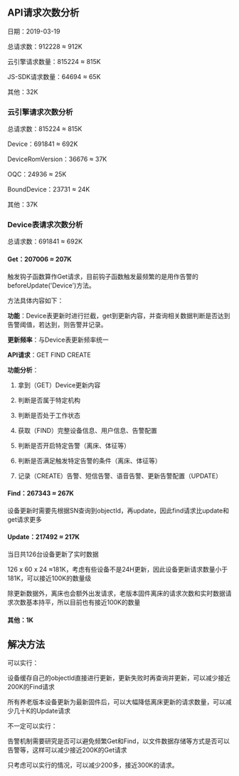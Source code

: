 ## API请求次数分析

日期：2019-03-19

总请求数：912228 ≈ 912K

云引擎请求数量：815224 ≈ 815K

JS-SDK请求数量：64694 ≈ 65K

其他：32K

### 云引擎请求次数分析

总请求数：815224 ≈ 815K

Device：691841 ≈ 692K

DeviceRomVersion：36676 ≈ 37K

OQC：24936 ≈ 25K

BoundDevice：23731 ≈ 24K

其他：37K

### Device表请求次数分析

总请求数：691841 ≈ 692K

#### Get：207006 ≈ 207K

触发钩子函数算作Get请求，目前钩子函数触发最频繁的是用作告警的beforeUpdate('Device')方法。

方法具体内容如下：

**功能**：Device表更新时进行拦截，get到更新内容，并查询相关数据判断是否达到告警阈值，若达到，则告警并记录。

**更新频率**：与Device表更新频率统一

**API请求**：GET  FIND CREATE

**功能分析**：

1. 拿到（GET）Device更新内容

2. 判断是否属于特定机构

3. 判断是否处于工作状态
4. 获取（FIND）完整设备信息、用户信息、告警配置
5. 判断是否开启特定告警（离床、体征等）
6. 判断是否满足触发特定告警的条件（离床、体征等）
7. 记录（CREATE）告警、短信告警、语音告警、更新告警配置（UPDATE）

#### Find：267343 ≈ 267K

设备更新时需要先根据SN查询到objectId，再update，因此find请求比update和get请求更多

#### Update：217492 ≈ 217K

当日共126台设备更新了实时数据

126 x 60 x 24 ≈181K，考虑有些设备不是24H更新，因此设备更新请求数量小于181K，可以接近100K的数量级

除更新数据外，离床也会额外出发请求，老版本固件离床的请求次数和实时数据请求次数基本持平，所以目前也有接近100K的数量



#### 其他：1K

## 解决方法

可以实行：

设备缓存自己的objectId直接进行更新，更新失败时再查询并更新，可以减少接近200K的Find请求

所有养老版本设备更新为最新固件后，可以大幅降低离床更新的请求数量，可以减少几十K的Update请求

不一定可以实行：

告警机制需要研究是否可以避免频繁Get和Find，以文件数据存储等方式是否可以告警等，这样可以减少接近200K的Get请求

只考虑可以实行的情况，可以减少200多，接近300K的请求。

